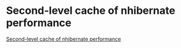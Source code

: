 # Second-level cache of nhibernate performance
[Second-level cache of nhibernate performance](https://aiwithcloud.com/2022/09/16/second_level_cache_of_nhibernate_performance/)
